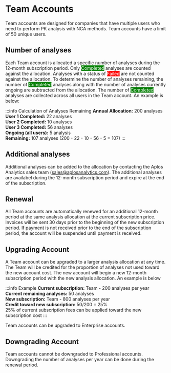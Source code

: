 # Team Accounts
Team accounts are designed for companies that have multiple users who need to perform PK analysis with NCA methods. Team accounts have a limit of 50 unique users. 

## Number of analyses
Each Team account is allocated a specific number of analyses during the 12-month subscription period. Only <span style="background-color:green;color:white">Completed</span> analyses are counted against the allocation. Analyses with a status of <span style="background-color:red;color:white">Failed</span> are not counted against the allocation. To determine the number of analyses remaining, the number of <span style="background-color:green;color:white">Completed</span> analyses along with the number of analyses currently ongoing are subtracted from the allocation. The number of <span style="background-color:green;color:white">Completed</span> analyses are collected across all users in the Team account. An example is below:

:::info Calculation of Analyses Remaining
**Annual Allocation:** 200 analyses\
**User 1 Completed:** 22 analyses\
**User 2 Completed:** 10 analyses\
**User 3 Completed:** 56 analyses\
**Ongoing (all users):** 5 analysis\
**Remaining:** 107 analyses (200 - 22 - 10 - 56 - 5 = 107)
:::

## Additional analyses
Additional analyses can be added to the allocation by contacting the Aplos Analytics sales team (<sales@aplosanalytics.com>). The additional analyses are availabel during the 12-month subscription period and expire at the end of the subscription. 

## Renewal
All Team accounts are automatically renewed for an additional 12-month period at the same analysis allocation at the current subscription price. Invoices will be sent 30 days prior to the beginning of the new subscription period. If payment is not received prior to the end of the subscription period, the account will be suspended until payment is received.

## Upgrading Account
A Team account can be upgraded to a larger analysis allocation at any time. The Team will be credited for the proportion of analyses not used toward the new account cost. The new account will begin a new 12-month subscription period with the new analysis allocation. An example is below

:::info Example
**Current subscription:** Team - 200 analyses per year\
**Current remaining analyses:** 50 analyses\
**New subscription:** Team - 800 analyses per year\
**Credit toward new subscription:** 50/200 = 25%\
25% of current subscription fees can be applied toward the new subscription cost
:::

Team accounts can be upgraded to Enterprise accounts. 

## Downgrading Account
Team accounts cannot be downgraded to Professional accounts. Downgrading the number of analyses per year can be done during the renewal period. 
